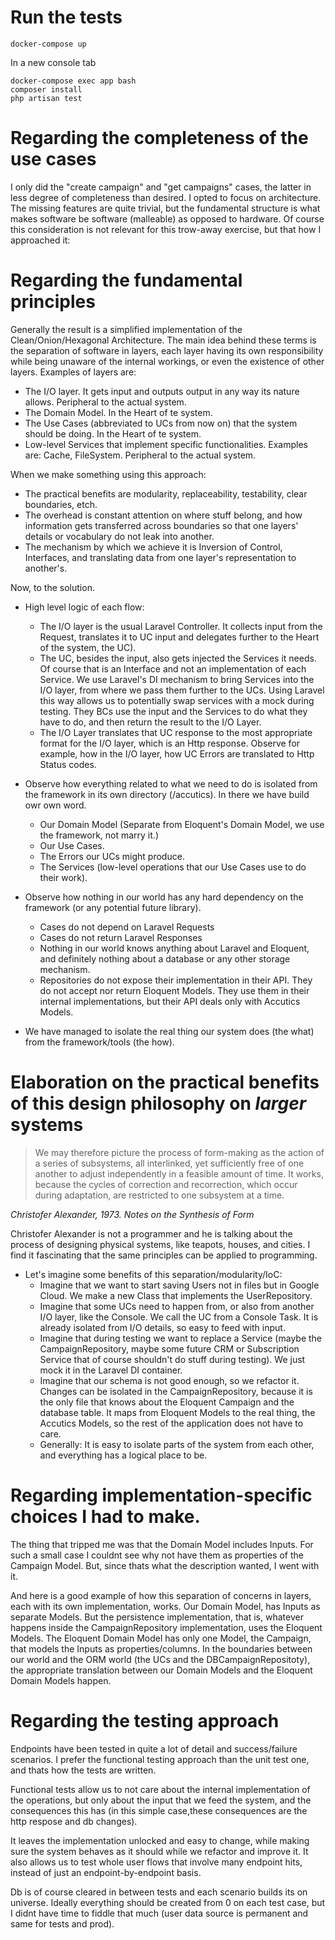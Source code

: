 # Run the tests
```
docker-compose up
```
In a new console tab
```
docker-compose exec app bash
composer install
php artisan test
```

# Regarding the completeness of the use cases
I only did the "create campaign" and "get campaigns" cases, the latter in less degree of completeness than desired.
I opted to focus on architecture. The missing features are quite trivial, 
but the fundamental structure is what makes software be software (malleable) as opposed to hardware.
Of course this consideration is not relevant for this trow-away exercise, but that how I approached it:

# Regarding the fundamental principles
Generally the result is a simplified implementation of the Clean/Onion/Hexagonal Architecture.
The main idea behind these terms is the separation of software in layers, each layer having its own responsibility
while being unaware of the internal workings, or even the existence of other layers. Examples of layers are:
- The I/O layer. It gets input and outputs output in any way its nature allows. Peripheral to the actual system.
- The Domain Model. In the Heart of te system.
- The Use Cases (abbreviated to UCs from now on) that the system should be doing. In the Heart of te system.
- Low-level Services that implement specific functionalities. Examples are: Cache, FileSystem. Peripheral to the actual system.

When we make something using this approach:
- The practical benefits are modularity, replaceability, testability, clear boundaries, etch.
- The overhead is constant attention on where stuff belong, and how information gets transferred across boundaries 
so that one layers' details or vocabulary do not leak into another.
 - The mechanism by which we achieve it is Inversion of Control, Interfaces, and translating data from one layer's 
   representation to another's.

Now, to the solution.
* High level logic of each flow:
    - The I/O layer is the usual Laravel Controller. It collects input from the Request,
      translates it to UC input and delegates further to the Heart of the system, the UC).
    - The UC, besides the input, also gets injected the Services it needs. Of course that is an Interface and not an
      implementation of each Service. We use Laravel's DI mechanism to bring Services into the I/O layer, from where we 
      pass them further to the UCs.
      Using Laravel this way allows us to potentially swap services with a mock during testing.
      They BCs use the input and the Services to do what they have to do, and then return the result to the I/O Layer.
    - The I/O Layer translates that UC response to the most appropriate format for the I/O layer, which is an Http response.
      Observe for example, how in the I/O layer, how UC Errors are translated to Http Status codes.
      

* Observe how everything related to what we need to do is isolated from the framework in its own directory (/accutics).
  In there we have build owr own word.
    - Our Domain Model (Separate from Eloquent's Domain Model, we use the framework, not marry it.)
    - Our Use Cases.
    - The Errors our UCs might produce.
    - The Services (low-level operations that our Use Cases use to do their work).
    
* Observe how nothing in our world has any hard dependency on the framework (or any potential future library).
    - Cases do not depend on Laravel Requests
    - Cases do not return Laravel Responses
    - Nothing in our world knows anything about Laravel and Eloquent, and definitely nothing about a database or any 
      other storage mechanism.
    - Repositories do not expose their implementation in their API. They do not accept nor return Eloquent Models. 
      They use them in their internal implementations, but their API deals only with Accutics Models.

* We have managed to isolate the real thing our system does (the what) from the framework/tools (the how).

# Elaboration on the practical benefits of this design philosophy on *larger* systems
> We may therefore picture the process of form-making as the action of a series of subsystems, all interlinked,
> yet sufficiently free of one another to adjust independently in a feasible amount of time. It works, because
> the cycles of correction and recorrection, which occur during adaptation, are  restricted to one subsystem at a time.

*Christofer Alexander, 1973. Notes on the Synthesis of Form*

Christofer Alexander is not a programmer and he is talking about the process of designing physical systems, 
like teapots, houses, and cities. I find it fascinating that the same principles can be applied to programming.

* Let's imagine some benefits of this separation/modularity/IoC:
    - Imagine that we want to start saving Users not in files but in Google Cloud. 
      We make a new Class that implements the UserRepository.
    - Imagine that some UCs need to happen from, or also from another I/O layer, like the Console. 
      We call the UC from a Console Task. It is already isolated from I/O details, so easy to feed with input.
    - Imagine that during testing we want to replace a Service (maybe the CampaignRepository, maybe some future CRM 
      or Subscription Service that of course shouldn't do stuff during testing). 
      We just mock it in the Laravel DI container.
    - Imagine that our schema is not good enough, so we refactor it. Changes can be isolated in the CampaignRepository,
      because it is the only file that knows about the Eloquent Campaign and the database table. It maps from 
      Eloquent Models to the real thing, the Accutics Models, so the rest of the application does not have to care.
    - Generally: It is easy to isolate parts of the system from each other, and everything has a logical place to be.
    

# Regarding implementation-specific choices I had to make.
The thing that tripped me was that the Domain Model includes Inputs. For such a small case I couldnt see why not have 
them as properties of the Campaign Model.
But, since thats what the description wanted, I went with it.

And here is a good example of how this separation of concerns in layers, each with its own implementation, works.
Our Domain Model, has Inputs as separate Models. But the persistence implementation, that is, whatever happens inside 
the CampaignRepository implementation, uses the Eloquent Models.
The Eloquent Domain Model has only one Model, the Campaign, that models the Inputs as properties/columns.
In the boundaries between our world and the ORM world (the UCs and the DBCampaignRepositoty), the appropriate 
translation between our Domain Models and the Eloquent Domain Models happen.


# Regarding the testing approach
Endpoints have been tested in quite a lot of detail and success/failure scenarios.
I prefer the functional testing approach than the unit test one, and thats how the tests are written.

Functional tests allow us to not care about the internal implementation of the operations, but only about the 
input that we feed the system, and the consequences this has (in this simple case,these consequences are the http respose 
and db changes).


It leaves the implementation unlocked and easy to change, while making sure the system behaves as it should while we refactor 
and improve it. It also allows us to test whole user flows that involve many endpoint hits, instead of just an 
endpoint-by-endpoint basis.

Db is of course cleared in between tests and each scenario builds its on universe.
Ideally everything should be created from 0 on each test case, but I didnt have time to fiddle that much 
(user data source is permanent and same for tests and prod).

